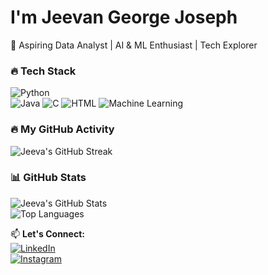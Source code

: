 # I'm Jeevan George Joseph 
🚀 Aspiring Data Analyst | AI & ML Enthusiast | Tech Explorer  

### 🔥 Tech Stack  
![Python](https://img.shields.io/badge/Python-3776AB?style=for-the-badge&logo=python&logoColor=white)  
![Java](https://img.shields.io/badge/Java-007396?style=for-the-badge&logo=java&logoColor=white)
![C](https://img.shields.io/badge/C-A8B9CC?style=for-the-badge&logo=c&logoColor=white)
![HTML](https://img.shields.io/badge/HTML-E34F26?style=for-the-badge&logo=html5&logoColor=white)
![Machine Learning](https://img.shields.io/badge/Machine%20Learning-ffcc00?style=for-the-badge&logo=sklearn&logoColor=black)  


### 🔥 My GitHub Activity  
![Jeeva's GitHub Streak](https://github-readme-streak-stats.herokuapp.com/?user=jeevanjoseph03&theme=radical)
### 📊 GitHub Stats  
![Jeeva's GitHub Stats](https://github-readme-stats.vercel.app/api?username=jeevanjoseph03&show_icons=true&theme=radical)  
![Top Languages](https://github-readme-stats.vercel.app/api/top-langs/?username=jeevanjoseph03&layout=compact&theme=radical)  


📫 **Let's Connect:**  
[![LinkedIn](https://img.shields.io/badge/LinkedIn-0A66C2?style=for-the-badge&logo=linkedin&logoColor=white&borderRadius=30)](https://www.linkedin.com/in/jeevan-george-joseph-05a640245/)  
[![Instagram](https://img.shields.io/badge/Instagram-E4405F?style=for-the-badge&logo=instagram&logoColor=white&borderRadius=30)](https://www.instagram.com/jeevan_.joseph/)  

